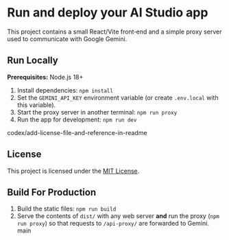 # Run and deploy your AI Studio app

This project contains a small React/Vite front‑end and a simple proxy server
used to communicate with Google Gemini.

## Run Locally

**Prerequisites:** Node.js 18+

1. Install dependencies:
   `npm install`
2. Set the `GEMINI_API_KEY` environment variable (or create `.env.local` with this variable).
3. Start the proxy server in another terminal:
   `npm run proxy`
4. Run the app for development:
   `npm run dev`

codex/add-license-file-and-reference-in-readme
## License

This project is licensed under the [MIT License](LICENSE).
## Build For Production

1. Build the static files: `npm run build`
2. Serve the contents of `dist/` with any web server **and** run the proxy
   (`npm run proxy`) so that requests to `/api-proxy/` are forwarded to Gemini.
 main
